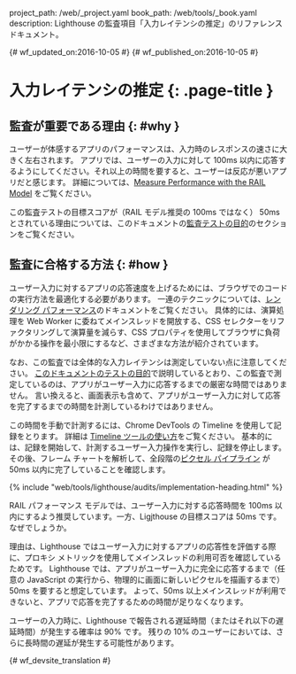 project_path: /web/_project.yaml
book_path: /web/tools/_book.yaml
description: Lighthouse の監査項目「入力レイテンシの推定」のリファレンス ドキュメント。

{# wf_updated_on:2016-10-05 #}
{# wf_published_on:2016-10-05 #}

#  入力レイテンシの推定 {: .page-title }

##  監査が重要である理由 {: #why }

ユーザーが体感するアプリのパフォーマンスは、入力時のレスポンスの速さに大きく左右されます。
アプリでは、ユーザーの入力に対して 100ms 以内に応答するようにしてください。それ以上の時間を要すると、ユーザーは反応が悪いアプリだと感じます。
詳細については、[Measure Performance with the RAIL Model](/web/fundamentals/performance/rail) をご覧ください。


この監査テストの目標スコアが（RAIL モデル推奨の 100ms ではなく） 50ms
とされている理由については、このドキュメントの[監査テストの目的](#what)のセクションをご覧ください。


##  監査に合格する方法 {: #how }

ユーザー入力に対するアプリの応答速度を上げるためには、ブラウザでのコードの実行方法を最適化する必要があります。
一連のテクニックについては、[レンダリング パフォーマンス](/web/fundamentals/performance/rendering/)のドキュメントをご覧ください。
具体的には、演算処理を Web Worker に委ねてメインスレッドを開放する、CSS セレクターをリファクタリングして演算量を減らす、CSS プロパティを使用してブラウザに負荷がかかる操作を最小限にするなど、さまざまな方法が紹介されています。




なお、この監査では全体的な入力レイテンシは測定していない点に注意してください。
[このドキュメントのテストの目的](#what)で説明しているとおり、この監査で測定しているのは、アプリがユーザー入力に応答するまでの厳密な時間ではありません。
言い換えると、画面表示も含めて、アプリがユーザー入力に対して応答を完了するまでの時間を計測しているわけではありません。


この時間を手動で計測するには、Chrome DevTools の Timeline を使用して記録をとります。
詳細は [Timeline
ツールの使い方](/web/tools/chrome-devtools/evaluate-performance/timeline-tool)をご覧ください。
基本的には、記録を開始して、計測するユーザー入力操作を実行し、記録を停止します。その後、フレーム チャートを解析して、全段階の[ピクセル
パイプライン](/web/fundamentals/performance/rendering/#the_pixel_pipeline) が 50ms 以内に完了していることを確認します。




{% include "web/tools/lighthouse/audits/implementation-heading.html" %}

RAIL パフォーマンス モデルでは、ユーザー入力に対する応答時間を 100ms 以内にするよう推奨しています。一方、Ligjthouse の目標スコアは 50ms です。
なぜでしょうか。

理由は、Lighthouse ではユーザー入力に対するアプリの応答性を評価する際に、プロキシ メトリックを使用してメインスレッドの利用可否を確認しているためです。
Lighthouse
では、アプリがユーザー入力に完全に応答するまで（任意の JavaScript の実行から、物理的に画面に新しいピクセルを描画するまで）50ms
を要すると想定しています。
よって、50ms 以上メインスレッドが利用できないと、アプリで応答を完了するための時間が足りなくなります。


ユーザーの入力時に、Lighthouse で報告される遅延時間（またはそれ以下の遅延時間）が発生する確率は 90% です。
残りの 10% のユーザーにおいては、さらに長時間の遅延が発生する可能性があります。



{# wf_devsite_translation #}
